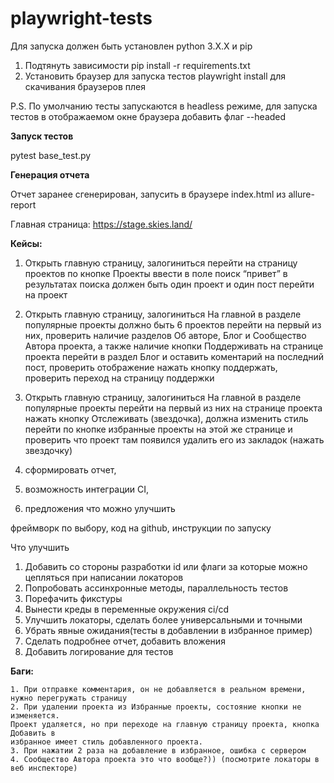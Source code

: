﻿# playwright-tests

Для запуска должен быть установлен python 3.X.X и pip
1. Подтянуть зависимости
pip install -r requirements.txt
2. Установить браузер для запуска тестов
playwright install для скачивания браузеров плея

P.S. По умолчанию тесты запускаются в headless режиме, для запуска тестов
в отображаемом окне браузера добавить флаг --headed

**Запуск тестов** 

pytest base_test.py

**Генерация отчета**

Отчет заранее сгенерирован, запусить в браузере index.html из allure-report



Главная страница:
https://stage.skies.land/

**Кейсы:**
1. Открыть главную страницу, залогиниться
перейти на страницу проектов по кнопке Проекты
ввести в поле поиск “привет”
в результатах поиска должен быть один проект и один пост
перейти на проект

2. Открыть главную страницу, залогиниться
На главной в разделе популярные проекты должно быть 6 проектов
перейти на первый из них, проверить наличие разделов Об авторе, Блог и Сообщество Автора проекта, а также наличие кнопки Поддерживать
на странице проекта перейти в раздел Блог и оставить коментарий на последний пост, проверить отображение
нажать кнопку поддержать, проверить переход на страницу поддержки

3. Открыть главную страницу, залогиниться
На главной в разделе популярные проекты
перейти на первый из них
на странице проекта нажать кнопку Отслеживать (звездочка), должна изменить стиль
перейти по кнопке избранные проекты на этой же странице и проверить что проект там появился
удалить его из закладок (нажать звездочку)

4. сформировать отчет,
5. возможность интеграции CI,
6. предложения что можно улучшить

фреймворк по выбору, код на github, инструкции по запуску

Что улучшить
1. Добавить со стороны разработки id или флаги за которые можно цепляться
при написании локаторов
2. Попробовать ассинхронные методы, параллельность тестов
3. Порефачить фикстуры
4. Вынести креды в переменные окружения ci/cd
5. Улучшить локаторы, сделать более универсальными и точными
6. Убрать явные ожидания(тесты в добавлении в избранное пример)
7. Сделать подробнее отчет, добавить вложения
8. Добавить логирование для тестов


**Баги:**

    1. При отправке комментария, он не добавляется в реальном времени, нужно перегружать страницу
    2. При удалении проекта из Избранные проекты, состояние кнопки не изменяется.
    Проект удаляется, но при переходе на главную страницу проекта, кнопка Добавить в
    избранное имеет стиль добавленного проекта.
    3. При нажатии 2 раза на добавление в избранное, ошибка с сервером
    4. Сообщество Автора проекта это что вообще?)) (посмотрите локаторы в веб инспекторе)
